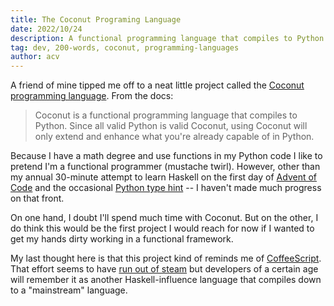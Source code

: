 ```yaml
---
title: The Coconut Programing Language
date: 2022/10/24
description: A functional programming language that compiles to Python
tag: dev, 200-words, coconut, programming-languages
author: acv
---
```


A friend of mine tipped me off to a neat little project called the [Coconut programming language](https://coconut-lang.org/).
From the docs:

> Coconut is a functional programming language that compiles to Python. Since all valid Python is valid Coconut, using Coconut will only extend and enhance what you're already capable of in Python.

Because I have a math degree and use functions in my Python code I like to pretend I'm a functional programmer (mustache twirl).
However, other than my annual 30-minute attempt to learn Haskell on the first day of [Advent of Code](https://adventofcode.com/) and the occasional [Python type hint](https://realpython.com/lessons/type-hinting/) -- I haven't made much progress on that front.

On one hand, I doubt I'll spend much time with Coconut. But on the other, I do think this would be the first project I would reach for now if I wanted to get my hands dirty working in a functional framework.

My last thought here is that this project kind of reminds me of [CoffeeScript](https://coffeescript.org/). That effort seems to have [run out of steam](https://javascript.plainenglish.io/coffeescript-6dd64142b8dd) but developers of a certain age will remember it as another Haskell-influence language that compiles down to a "mainstream" language.
